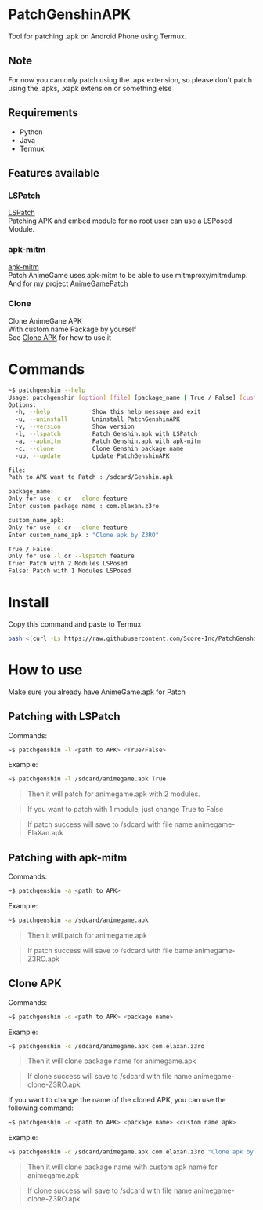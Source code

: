 # PatchGenshinAPK

Tool for patching .apk on Android Phone using Termux.

## Note

For now you can only patch using the .apk extension, so please don't patch using the .apks, .xapk extension or something else

## Requirements

* Python
* Java
* Termux

## Features available

### LSPatch

[LSPatch](https://github.com/LSPosed/LSPatch)\
Patching APK and embed module for no root user can use a LSPosed Module.

### apk-mitm

[apk-mitm](https://github.com/shroudedcode/apk-mitm)\
Patch AnimeGame uses apk-mitm to be able to use mitmproxy/mitmdump.\
And for my project [AnimeGamePatch](https://github.com/Score-Inc/AnimeGamePatch)

### Clone

Clone AnimeGane APK\
With custom name Package by yourself\
See [Clone APK](#clone-apk) for how to use it

# Commands

```sh
~$ patchgenshin --help
Usage: patchgenshin [option] [file] [package_name | True / False] [custom_name_apk]
Options:
  -h, --help            Show this help message and exit
  -u, --uninstall       Uninstall PatchGenshinAPK
  -v, --version         Show version
  -l, --lspatch         Patch Genshin.apk with LSPatch
  -a, --apkmitm         Patch Genshin.apk with apk-mitm
  -c, --clone           Clone Genshin package name
  -up, --update         Update PatchGenshinAPK

file:
Path to APK want to Patch : /sdcard/Genshin.apk

package_name:
Only for use -c or --clone feature
Enter custom package name : com.elaxan.z3ro

custom_name_apk:
Only for use -c or --clone feature
Enter custom_name_apk : "Clone apk by Z3RO"

True / False:
Only for use -l or --lspatch feature
True: Patch with 2 Modules LSPosed
False: Patch with 1 Modules LSPosed
```

# Install

Copy this command and paste to Termux
```bash
bash <(curl -Ls https://raw.githubusercontent.com/Score-Inc/PatchGenshinAPK/main/install.sh)
```

# How to use

Make sure you already have AnimeGame.apk for Patch

## Patching with LSPatch

Commands:
```sh
~$ patchgenshin -l <path to APK> <True/False>
```

Example:
```sh
~$ patchgenshin -l /sdcard/animegame.apk True
```

> Then it will patch for animegame.apk with 2 modules.

> If you want to patch with 1 module, just change True to False

> If patch success will save to /sdcard with file name animegame-ElaXan.apk

## Patching with apk-mitm

Commands:
```sh
~$ patchgenshin -a <path to APK>
```

Example:
```sh
~$ patchgenshin -a /sdcard/animegame.apk
```

> Then it will.patch for animegame.apk

> If patch success will save to /sdcard with file bame animegame-Z3RO.apk

## Clone APK

Commands:
```sh
~$ patchgenshin -c <path to APK> <package name>
```

Example:
```sh
~$ patchgenshin -c /sdcard/animegame.apk com.elaxan.z3ro
```

> Then it will clone package name for animegame.apk

> If clone success will save to /sdcard with file name animegame-clone-Z3RO.apk

If you want to change the name of the cloned APK, you can use the following command:
```sh
~$ patchgenshin -c <path to APK> <package name> <custom name apk>
``` 

Example:
```sh
~$ patchgenshin -c /sdcard/animegame.apk com.elaxan.z3ro "Clone apk by Z3RO"
```

> Then it will clone package name with custom apk name for animegame.apk

> If clone success will save to /sdcard with file name animegame-clone-Z3RO.apk